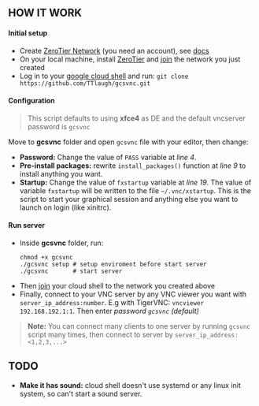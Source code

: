 ## HOW IT WORK

#### Initial setup
- Create [ZeroTier Network](https://my.zerotier.com/network/) (you need an account), see [docs](https://docs.zerotier.com/start/)
- On your local machine, install [ZeroTier](https://docs.zerotier.com/releases) and [join](https://docs.zerotier.com/cli) the network you just created
- Log in to your [google cloud shell](https://shell.cloud.google.com/?cloudshell=true&show=terminal) and run: `git clone https://github.com/TTlaugh/gcsvnc.git`

#### Configuration
> This script defaults to using **xfce4** as DE and the default vncserver password is `gcsvnc`

Move to **gcsvnc** folder and open `gcsvnc` file with your editor, then change:
- **Password:** Change the value of `PASS` variable at *line 4*.
- **Pre-install packages:** rewrite `install_packages()` function at *line 9* to install anything you want.
- **Startup:** Change the value of `fxstartup` variable at *line 19*. The value of variable `fxstartup` will be written to the file `~/.vnc/xstartup`. This is the script to start your graphical session and anything else you want to launch on login (like xinitrc).
#### Run server
- Inside **gcsvnc** folder, run:
    ```
    chmod +x gcsvnc
    ./gcsvnc setup # setup enviroment before start server
    ./gcsvnc       # start server
    ```
- Then [join](https://docs.zerotier.com/cli) your cloud shell to the network you created above
- Finally, connect to your VNC server by any VNC viewer you want with `server_ip_address:number`. E.g with TigerVNC: `vncviewer 192.168.192.1:1`. Then enter *password `gcsvnc` (default)*
> **Note:** You can connect many clients to one server by running `gcsvnc` script many times, then connect to server by `server_ip_address:<1,2,3,...>`

## TODO
- **Make it has sound:** cloud shell doesn't use systemd or any linux init system, so can't start a sound server.
